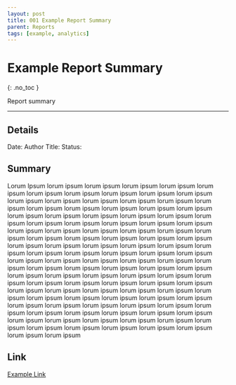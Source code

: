```yaml
---
layout: post
title: 001 Example Report Summary
parent: Reports
tags: [example, analytics]
---
```


# Example Report Summary
{: .no_toc }


Report summary

---


## Details
Date: 
Author
Title:
Status:

## Summary

Lorum Ipsum lorum ipsum lorum ipsum lorum ipsum lorum ipsum lorum ipsum lorum ipsum lorum ipsum lorum ipsum lorum ipsum lorum ipsum lorum ipsum lorum ipsum lorum ipsum lorum ipsum lorum ipsum lorum ipsum lorum ipsum lorum ipsum lorum ipsum lorum ipsum lorum ipsum lorum ipsum lorum ipsum lorum ipsum lorum ipsum lorum ipsum lorum ipsum lorum ipsum lorum ipsum lorum ipsum lorum ipsum lorum ipsum lorum ipsum lorum ipsum lorum ipsum lorum ipsum lorum ipsum lorum ipsum lorum ipsum lorum ipsum lorum ipsum lorum ipsum lorum ipsum lorum ipsum lorum ipsum lorum ipsum lorum ipsum lorum ipsum lorum ipsum lorum ipsum lorum ipsum lorum ipsum lorum ipsum lorum ipsum lorum ipsum lorum ipsum lorum ipsum lorum ipsum lorum ipsum lorum ipsum lorum ipsum lorum ipsum lorum ipsum lorum ipsum lorum ipsum lorum ipsum lorum ipsum lorum ipsum lorum ipsum lorum ipsum lorum ipsum lorum ipsum lorum ipsum lorum ipsum lorum ipsum lorum ipsum lorum ipsum lorum ipsum lorum ipsum lorum ipsum lorum ipsum lorum ipsum lorum ipsum lorum ipsum lorum ipsum lorum ipsum lorum ipsum lorum ipsum lorum ipsum lorum ipsum lorum ipsum lorum ipsum lorum ipsum lorum ipsum lorum ipsum lorum ipsum lorum ipsum lorum ipsum lorum ipsum lorum ipsum lorum ipsum lorum ipsum lorum ipsum lorum ipsum lorum ipsum lorum ipsum lorum ipsum lorum ipsum lorum ipsum lorum ipsum lorum ipsum 

## Link

[Example Link]()